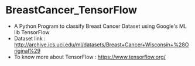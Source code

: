 # BreastCancer_TensorFlow
* A Python Program to classify Breast Cancer Dataset using Google's ML lib TensorFlow
* Dataset link : http://archive.ics.uci.edu/ml/datasets/Breast+Cancer+Wisconsin+%28Original%29
* To know more about TensorFlow : https://www.tensorflow.org/
